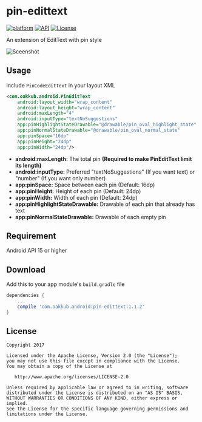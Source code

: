 # pin-edittext

[![platform](https://img.shields.io/badge/platform-android-brightgreen.svg)](https://www.android.com)
[![API](https://img.shields.io/badge/API-15%2B-brightgreen.svg?style=flat)](https://img.shields.io/badge/platform-android-brightgreen.svg)
[![License](https://img.shields.io/badge/license-Apache%202-4EB1BA.svg?style=flat)](https://www.apache.org/licenses/LICENSE-2.0.html)

An extension of EditText with pin style

![Sceenshot](https://user-images.githubusercontent.com/9587882/31598644-f307ce54-b278-11e7-8082-34249a4e07c5.gif)

Usage
--------
Include `PinCodeEditText` in your layout XML
```xml
<com.oakkub.android.PinEditText
    android:layout_width="wrap_content"
    android:layout_height="wrap_content"
    android:maxLength="4"
    android:inputType="textNoSuggestions"
    app:pinHighlightStateDrawable="@drawable/pin_oval_highlight_state"
    app:pinNormalStateDrawable="@drawable/pin_oval_normal_state"
    app:pinSpace="16dp"
    app:pinHeight="24dp"
    app:pinWidth="24dp"/>
```
- **android:maxLength:** The total pin **(Required to make PinEditText limit its length)**
- **android:inputType:** Preferred "textNoSuggestions" (If you want text) or "number" (If you want only number)
- **app:pinSpace:** Space between each pin (Default: 16dp)
- **app:pinHeight:** Height of each pin (Default: 24dp)
- **app:pinWidth:** Width of each pin (Default: 24dp)
- **app:pinHighlightStateDrawable:** Drawable of each pin that already has text
- **app:pinNormalStateDrawable:** Drawable of each empty pin

Requirement
--------
Android API 15 or higher

Download
--------
Add this to your app module's `build.gradle` file 
```groovy
dependencies {
    ...
    compile 'com.oakkub.android:pin-edittext:1.1.2'
}
```

License
--------

    Copyright 2017

    Licensed under the Apache License, Version 2.0 (the "License");
    you may not use this file except in compliance with the License.
    You may obtain a copy of the License at

       http://www.apache.org/licenses/LICENSE-2.0

    Unless required by applicable law or agreed to in writing, software
    distributed under the License is distributed on an "AS IS" BASIS,
    WITHOUT WARRANTIES OR CONDITIONS OF ANY KIND, either express or implied.
    See the License for the specific language governing permissions and
    limitations under the License.
